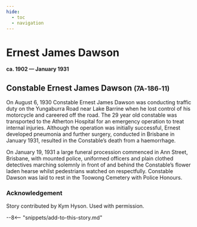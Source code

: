 ```yaml
---
hide:
  - toc
  - navigation 
---
```


# Ernest James Dawson

**ca. 1902 — January 1931**

## Constable Ernest James Dawson <small>(7A‑186‑11)</small> 

On August 6, 1930 Constable Ernest James Dawson was conducting traffic duty on the Yungaburra Road near Lake Barrine when he lost control of his motorcycle and careered off the road.  The 29 year old constable was transported to the Atherton Hospital for an emergency operation to treat internal injuries.  Although the operation was initially successful, Ernest developed pneumonia and further surgery, conducted in Brisbane in January 1931, resulted in the Constable’s death from a haemorrhage.
 
On January 19, 1931 a large funeral procession commenced in Ann Street, Brisbane, with mounted police, uniformed officers and plain clothed detectives marching solemnly in front of and behind the Constable’s flower laden hearse whilst pedestrians watched on respectfully.  Constable Dawson was laid to rest in the Toowong Cemetery with Police Honours. 
 
### Acknowledgement

Story contributed by Kym Hyson. Used with permission.


--8<-- "snippets/add-to-this-story.md"